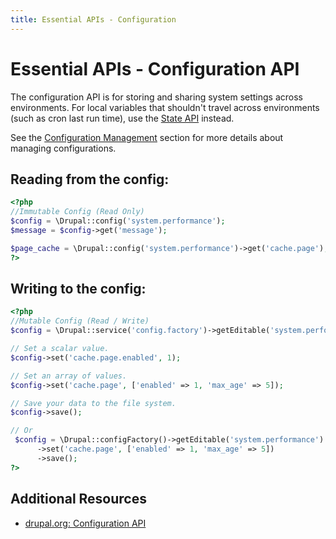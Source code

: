 ```yaml
---
title: Essential APIs - Configuration
---
```


# Essential APIs - Configuration API

The configuration API is for storing and sharing system settings across environments. For local variables that shouldn't travel across environments (such as cron last run time), use the [State API](4.4-essential-apis-state.md) instead.

See the [Configuration Management](2.7-configuration-management.md)
section for more details about managing configurations.

## Reading from the config:

```php
<?php
//Immutable Config (Read Only)
$config = \Drupal::config('system.performance');
$message = $config->get('message');

$page_cache = \Drupal::config('system.performance')->get('cache.page');
?>
```

## Writing to the config:

```php
<?php
//Mutable Config (Read / Write)
$config = \Drupal::service('config.factory')->getEditable('system.performance');

// Set a scalar value.
$config->set('cache.page.enabled', 1);

// Set an array of values.
$config->set('cache.page', ['enabled' => 1, 'max_age' => 5]);

// Save your data to the file system.
$config->save();

// Or 
 $config = \Drupal::configFactory()->getEditable('system.performance')
      ->set('cache.page', ['enabled' => 1, 'max_age' => 5])
      ->save();
?>
```

## Additional Resources
- [drupal.org: Configuration API](https://www.drupal.org/docs/drupal-apis/configuration-api)




